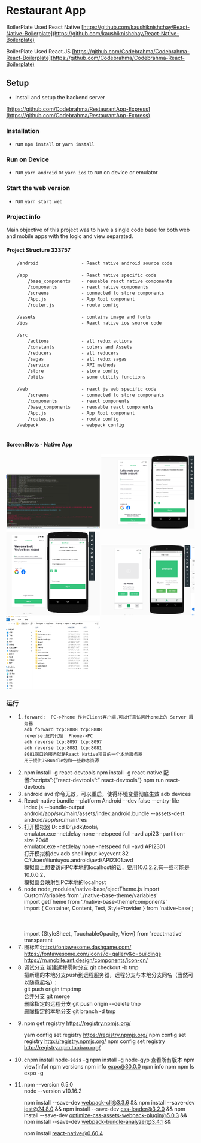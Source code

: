 # Restaurant App

BoilerPlate Used React Native [https://github.com/kaushiknishchay/React-Native-Boilerplate](https://github.com/kaushiknishchay/React-Native-Boilerplate)

BoilerPlate Used React.JS [https://github.com/Codebrahma/Codebrahma-React-Boilerplate](https://github.com/Codebrahma/Codebrahma-React-Boilerplate)

## Setup

- Install and  setup the backend server
 
[https://github.com/Codebrahma/RestaurantApp-Express](https://github.com/Codebrahma/RestaurantApp-Express)

### Installation

- run `npm install` or `yarn install`

### Run on Device

- run `yarn android` or `yarn ios` to run on device or emulator

### Start the web version

- run `yarn start:web`

### Project info


Main objective of this project was to have a single code base for both 
web and mobile apps with the logic and view separated.

#### Project Structure    333757

```
    /android                - React native android source code
    
    /app                    - React native specific code
        /base_components    - reusable react native components
        /components         - react native components
        /screens            - connected to store components
        /App.js             - App Root component
        /router.js          - route config
        
    /assets                 - contains image and fonts
    /ios                    - React native ios source code
    
    /src
        /actions            - all redux actions
        /constants          - colors and Assets
        /reducers           - all reducers
        /sagas              - all redux sagas  
        /service            - API methods
        /store              - store config
        /utils              - some utility functions

    /web                    - react js web specific code
        /screens            - connected to store components
        /components         - react components
        /base_components    - reusable react components
        /App.js             - App Root component
        /routes.js          - route config
    /webpack                - webpack config
    
```

#### ScreenShots - Native App
<img src="screenshots/debug.png" data-canonical-src="screenshots/debug.png" width="250" />
<img src="screenshots/11.png" data-canonical-src="screenshots/11.png" width="250" />
<img src="screenshots/12.png" data-canonical-src="screenshots/12.png" width="250" />
<img src="screenshots/13.png" data-canonical-src="./screenshots/13.png" width="250" />
<img src="screenshots/npm.png" data-canonical-src="./screenshots/npm.png" width="250" />


### 运行
- 1.	 forward:  PC->Phone 作为Client客户端,可以任意访问Phone上的 Server 服务器  
         adb forward tcp:8888 tcp:8888
         reverse:反向代理  Phone->PC  
         adb reverse tcp:8097 tcp:8097  
         adb reverse tcp:8081 tcp:8081
         8081端口的服务就是React Native项目的一个本地服务器
         用于提供JSBundle包和一些静态资源

- 2.	npm install -g react-devtools      npm install -g   react-native
        配置:”scripts”:{“react-devtools”:” react-devtools”}
        npm  run react-devtools

- 3.	android avd  命令无效，可以重启，使得环境变量彻底生效
        adb devices

- 4.    React-native bundle --platform Android --dev false --entry-file index.js --bundle-output android/app/src/main/assets/index.android.bundle --assets-dest android/app/src/main/res

- 5.	打开模拟器
        D: 
        cd D:\sdk\tools\          
        emulator.exe -netdelay  none  -netspeed full -avd api23  -partition-size 2048   
        emulator.exe -netdelay  none  -netspeed full -avd API2301   
        打开模拟机dev       adb shell input keyevent 82              
        C:\Users\liuniuyou\.android\avd\API2301.avd  
        模拟器上想要访问PC本地的localhost的话，要用10.0.2.2,有一些可能是10.0.0.2，  
        模拟器会映射到PC本地的localhost  

- 6. 
     node node_modules/native-base/ejectTheme.js
     import CustomVariables from './native-base-theme/variables'  
     import getTheme from  './native-base-theme/components'  
     import { Container, Content, Text, StyleProvider } from 'native-base';  
     <StyleProvider style={getTheme(material)}>     
     <StyleProvider style={getTheme(CustomVariables)}>  
     </StyleProvider>  
     import {StyleSheet, TouchableOpacity, View} from 'react-native'  
     transparent
  
- 7. 图标库:http://fontawesome.dashgame.com/     
     https://fontawesome.com/icons?d=gallery&c=buildings    
     https://rn.mobile.ant.design/components/icon-cn/          
 
- 8. 调试分支 新建远程零时分支 git checkout -b tmp    
     把新建的本地分支push到远程服务器，远程分支与本地分支同名（当然可以随意起名）：   
     git push origin tmp:tmp    
     合并分支  git merge   
     删除指定的远程分支  git push origin --delete tmp  
     删除指定的本地分支  git branch -d  tmp

- 9.  npm get registry
      https://registry.npmjs.org/
        
      yarn config set registry  https://registry.npmjs.org/
      npm config set registry http://registry.npmjs.org/
      npm config set registry http://registry.npm.taobao.org/
    
- 10. cnpm install node-sass -g
      npm install -g node-gyp
      查看所有版本  npm view(info) npm versions
      npm info expo@30.0.0
      npm info  npm 
      npm  ls  expo -g
      
      
- 11.  npm --version   6.5.0    
       node --version  v10.16.2
   
       npm install --save-dev webpack-cli@3.3.6 &&
       npm install --save-dev jest@24.8.0 && 
       npm install --save-dev css-loader@3.2.0 && 
       npm install --save-dev optimize-css-assets-webpack-plugin@5.0.3 && 
       npm install --save-dev webpack-bundle-analyzer@3.4.1 &&
       
       npm install react-native@0.60.4
       
       <Scene
           key="welcomeScreen"
           component={WelcomeScreen}
       />
       
       <Scene
               key="Reward"
               component={RewardScreen}
               title="Reward"
               icon={RewardIcon}
       />
       
       
       









